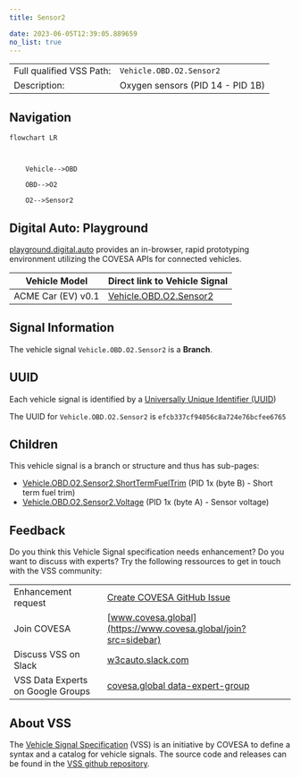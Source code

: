 ```yaml
---
title: Sensor2

date: 2023-06-05T12:39:05.889659
no_list: true
---
```



| | |
|---|---|
| Full qualified VSS Path: | `Vehicle.OBD.O2.Sensor2` |
| Description: | Oxygen sensors (PID 14 - PID 1B) |

## Navigation

```mermaid
flowchart LR



    Vehicle-->OBD

    OBD-->O2

    O2-->Sensor2

```


## Digital Auto: Playground

[playground.digital.auto](http://digital.auto) provides an in-browser, rapid prototyping environment utilizing the COVESA APIs for connected vehicles. 

| Vehicle Model | Direct link to Vehicle Signal |
|---|---|
| ACME Car (EV) v0.1 | [Vehicle.OBD.O2.Sensor2](https://digitalauto.netlify.app/model/STLWzk1WyqVVLbfymb4f/cvi/list/Vehicle.OBD.O2.Sensor2/) |


## Signal Information




The vehicle signal `Vehicle.OBD.O2.Sensor2` is a **Branch**.





## UUID

Each vehicle signal is identified by a [Universally Unique Identifier (UUID](https://en.wikipedia.org/wiki/Universally_unique_identifier))

The UUID for `Vehicle.OBD.O2.Sensor2` is `efcb337cf94056c8a724e76bcfee6765`

## Children

This vehicle signal is a branch or structure and thus has sub-pages:

- [Vehicle.OBD.O2.Sensor2.ShortTermFuelTrim](shorttermfueltrim/) (PID 1x (byte B) - Short term fuel trim)
- [Vehicle.OBD.O2.Sensor2.Voltage](voltage/) (PID 1x (byte A) - Sensor voltage)


## Feedback

Do you think this Vehicle Signal specification needs enhancement? Do you want to discuss with experts? Try the following ressources to get in touch with the VSS community:

| | |
|---|---|
| Enhancement request | [Create COVESA GitHub Issue](https://github.com/COVESA/vehicle_signal_specification/issues/new?body=Please+describe+your+feedback&title=Signal+feedback+Vehicle.OBD.O2.Sensor2) |
| Join COVESA | [www.covesa.global](https://www.covesa.global/join?src=sidebar) |
| Discuss VSS on Slack | [w3cauto.slack.com](http://w3cauto.slack.com/) |
| VSS Data Experts on Google Groups | [covesa.global data-expert-group](https://groups.google.com/a/covesa.global/g/data-expert-group) |

## About VSS

The [Vehicle Signal Specification](https://covesa.github.io/vehicle_signal_specification/) (VSS)
is an initiative by COVESA to define a syntax and a catalog for vehicle signals.
The source code and releases can be found in the [VSS github repository](https://github.com/COVESA/vehicle_signal_specification).

